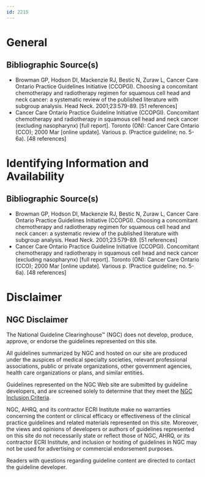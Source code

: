 ```yaml
---
id: 2215
---
```


# General

## Bibliographic Source(s)

- Browman GP, Hodson DI, Mackenzie RJ, Bestic N, Zuraw L, Cancer Care Ontario Practice Guidelines Initiative (CCOPGI). Choosing a concomitant chemotherapy and radiotherapy regimen for squamous cell head and neck cancer: a systematic review of the published literature with subgroup analysis. Head Neck. 2001;23:579-89. [51 references]
- Cancer Care Ontario Practice Guideline Initiative (CCOPGI). Concomitant chemotherapy and radiotherapy in squamous cell head and neck cancer (excluding nasopharynx) [full report]. Toronto (ON): Cancer Care Ontario (CCO); 2000 Mar [online update]. Various p. (Practice guideline; no. 5-6a). [48 references]

# Identifying Information and Availability

## Bibliographic Source(s)

- Browman GP, Hodson DI, Mackenzie RJ, Bestic N, Zuraw L, Cancer Care Ontario Practice Guidelines Initiative (CCOPGI). Choosing a concomitant chemotherapy and radiotherapy regimen for squamous cell head and neck cancer: a systematic review of the published literature with subgroup analysis. Head Neck. 2001;23:579-89. [51 references]
- Cancer Care Ontario Practice Guideline Initiative (CCOPGI). Concomitant chemotherapy and radiotherapy in squamous cell head and neck cancer (excluding nasopharynx) [full report]. Toronto (ON): Cancer Care Ontario (CCO); 2000 Mar [online update]. Various p. (Practice guideline; no. 5-6a). [48 references]

# Disclaimer

## NGC Disclaimer

The National Guideline Clearinghouse™ (NGC) does not develop, produce, approve, or endorse the guidelines represented on this site.

All guidelines summarized by NGC and hosted on our site are produced under the auspices of medical specialty societies, relevant professional associations, public or private organizations, other government agencies, health care organizations or plans, and similar entities.

Guidelines represented on the NGC Web site are submitted by guideline developers, and are screened solely to determine that they meet the [NGC Inclusion Criteria](/help-and-about/summaries/inclusion-criteria).

NGC, AHRQ, and its contractor ECRI Institute make no warranties concerning the content or clinical efficacy or effectiveness of the clinical practice guidelines and related materials represented on this site. Moreover, the views and opinions of developers or authors of guidelines represented on this site do not necessarily state or reflect those of NGC, AHRQ, or its contractor ECRI Institute, and inclusion or hosting of guidelines in NGC may not be used for advertising or commercial endorsement purposes.

Readers with questions regarding guideline content are directed to contact the guideline developer.

